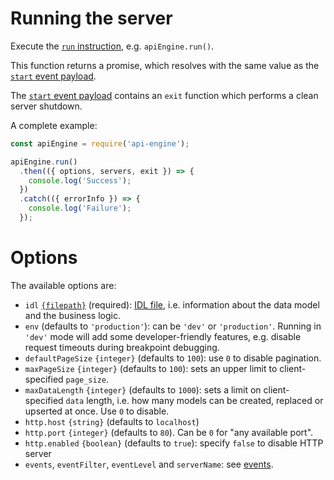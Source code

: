 # Running the server

Execute the [`run` instruction](usage.md), e.g. `apiEngine.run()`.

This function returns a promise, which resolves with the same value as the
[`start` event payload](events.md#start-information).

The [`start` event payload](events.md#start-information) contains an `exit`
function which performs a clean server shutdown.

A complete example:

<!-- eslint-disable no-unused-vars, no-undef, strict, no-console,
no-restricted-globals, unicorn/catch-error-name, promise/always-return,
promise/prefer-await-to-then -->
```javascript
const apiEngine = require('api-engine');

apiEngine.run()
  .then(({ options, servers, exit }) => {
    console.log('Success');
  })
  .catch(({ errorInfo }) => {
    console.log('Failure');
  });
```

# Options

The available options are:
  - `idl` [`{filepath}`](configuration.md#filepaths-options) (required):
    [IDL file](idl.md), i.e. information about the data model and
    the business logic.
  - `env` (defaults to `'production'`): can be `'dev'` or `'production'`.
    Running in `'dev'` mode will add some developer-friendly features, e.g.
    disable request timeouts during breakpoint debugging.
  - `defaultPageSize` `{integer}` (defaults to `100`):
    use `0` to disable pagination.
  - `maxPageSize` `{integer}` (defaults to `100`): sets an upper limit to
    client-specified `page_size`.
  - `maxDataLength` `{integer}` (defaults to `1000`): sets a limit on
    client-specified `data` length, i.e. how many models can be created,
    replaced or upserted at once.
    Use `0` to disable.
  - `http.host` `{string}` (defaults to `localhost`)
  - `http.port` `{integer}` (defaults to `80`).
     Can be `0` for "any available port".
  - `http.enabled` `{boolean}` (defaults to `true`):
    specify `false` to disable HTTP server
  - `events`, `eventFilter`, `eventLevel` and `serverName`:
    see [events](events.md).
